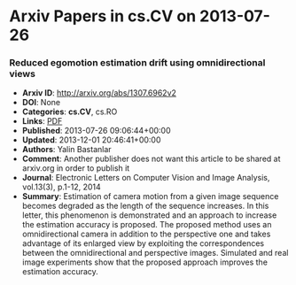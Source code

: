 # Arxiv Papers in cs.CV on 2013-07-26
### Reduced egomotion estimation drift using omnidirectional views
- **Arxiv ID**: http://arxiv.org/abs/1307.6962v2
- **DOI**: None
- **Categories**: **cs.CV**, cs.RO
- **Links**: [PDF](http://arxiv.org/pdf/1307.6962v2)
- **Published**: 2013-07-26 09:06:44+00:00
- **Updated**: 2013-12-01 20:46:41+00:00
- **Authors**: Yalin Bastanlar
- **Comment**: Another publisher does not want this article to be shared at
  arxiv.org in order to publish it
- **Journal**: Electronic Letters on Computer Vision and Image Analysis,
  vol.13(3), p.1-12, 2014
- **Summary**: Estimation of camera motion from a given image sequence becomes degraded as the length of the sequence increases. In this letter, this phenomenon is demonstrated and an approach to increase the estimation accuracy is proposed. The proposed method uses an omnidirectional camera in addition to the perspective one and takes advantage of its enlarged view by exploiting the correspondences between the omnidirectional and perspective images. Simulated and real image experiments show that the proposed approach improves the estimation accuracy.



